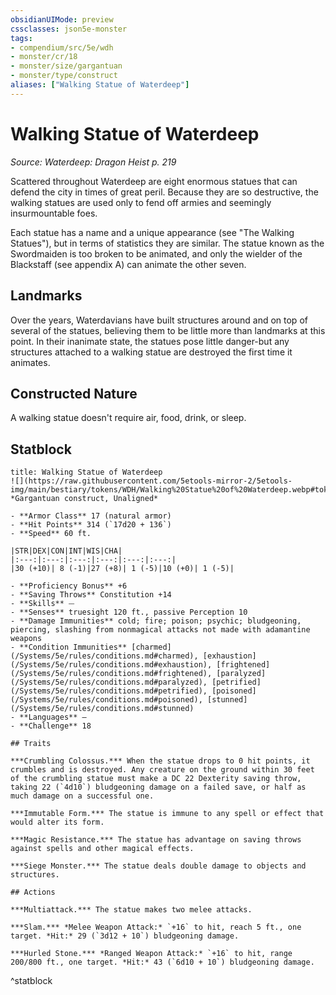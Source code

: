 ```yaml
---
obsidianUIMode: preview
cssclasses: json5e-monster
tags:
- compendium/src/5e/wdh
- monster/cr/18
- monster/size/gargantuan
- monster/type/construct
aliases: ["Walking Statue of Waterdeep"]
---
```

# Walking Statue of Waterdeep
*Source: Waterdeep: Dragon Heist p. 219*  

Scattered throughout Waterdeep are eight enormous statues that can defend the city in times of great peril. Because they are so destructive, the walking statues are used only to fend off armies and seemingly insurmountable foes.

Each statue has a name and a unique appearance (see "The Walking Statues"), but in terms of statistics they are similar. The statue known as the Swordmaiden is too broken to be animated, and only the wielder of the Blackstaff (see appendix A) can animate the other seven.

## Landmarks

Over the years, Waterdavians have built structures around and on top of several of the statues, believing them to be little more than landmarks at this point. In their inanimate state, the statues pose little danger-but any structures attached to a walking statue are destroyed the first time it animates.

## Constructed Nature

A walking statue doesn't require air, food, drink, or sleep.

## Statblock

```ad-statblock
title: Walking Statue of Waterdeep
![](https://raw.githubusercontent.com/5etools-mirror-2/5etools-img/main/bestiary/tokens/WDH/Walking%20Statue%20of%20Waterdeep.webp#token)
*Gargantuan construct, Unaligned*

- **Armor Class** 17 (natural armor)
- **Hit Points** 314 (`17d20 + 136`)
- **Speed** 60 ft.

|STR|DEX|CON|INT|WIS|CHA|
|:---:|:---:|:---:|:---:|:---:|:---:|
|30 (+10)| 8 (-1)|27 (+8)| 1 (-5)|10 (+0)| 1 (-5)|

- **Proficiency Bonus** +6
- **Saving Throws** Constitution +14
- **Skills** ⏤
- **Senses** truesight 120 ft., passive Perception 10
- **Damage Immunities** cold; fire; poison; psychic; bludgeoning, piercing, slashing from nonmagical attacks not made with adamantine weapons
- **Condition Immunities** [charmed](/Systems/5e/rules/conditions.md#charmed), [exhaustion](/Systems/5e/rules/conditions.md#exhaustion), [frightened](/Systems/5e/rules/conditions.md#frightened), [paralyzed](/Systems/5e/rules/conditions.md#paralyzed), [petrified](/Systems/5e/rules/conditions.md#petrified), [poisoned](/Systems/5e/rules/conditions.md#poisoned), [stunned](/Systems/5e/rules/conditions.md#stunned)
- **Languages** —
- **Challenge** 18

## Traits

***Crumbling Colossus.*** When the statue drops to 0 hit points, it crumbles and is destroyed. Any creature on the ground within 30 feet of the crumbling statue must make a DC 22 Dexterity saving throw, taking 22 (`4d10`) bludgeoning damage on a failed save, or half as much damage on a successful one.

***Immutable Form.*** The statue is immune to any spell or effect that would alter its form.

***Magic Resistance.*** The statue has advantage on saving throws against spells and other magical effects.

***Siege Monster.*** The statue deals double damage to objects and structures.

## Actions

***Multiattack.*** The statue makes two melee attacks.

***Slam.*** *Melee Weapon Attack:* `+16` to hit, reach 5 ft., one target. *Hit:* 29 (`3d12 + 10`) bludgeoning damage.

***Hurled Stone.*** *Ranged Weapon Attack:* `+16` to hit, range 200/800 ft., one target. *Hit:* 43 (`6d10 + 10`) bludgeoning damage.
```
^statblock